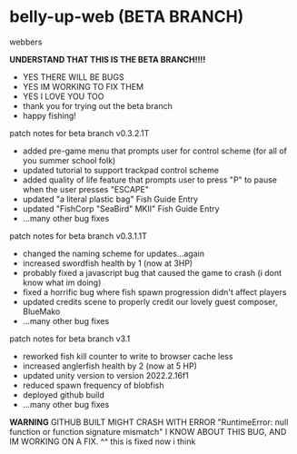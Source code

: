 # belly-up-web (BETA BRANCH)
webbers

**UNDERSTAND THAT THIS IS THE BETA BRANCH!!!!**
* YES THERE WILL BE BUGS
* YES IM WORKING TO FIX THEM
* YES I LOVE YOU TOO 
* thank you for trying out the beta branch
* happy fishing!

patch notes for beta branch v0.3.2.1T
- added pre-game menu that prompts user for control scheme (for all of you summer school folk)
- updated tutorial to support trackpad control scheme
- added quality of life feature that prompts user to press "P" to pause when the user presses "ESCAPE"
- updated "a literal plastic bag" Fish Guide Entry
- updated "FishCorp "SeaBird" MKII" Fish Guide Entry
- ...many other bug fixes

patch notes for beta branch v0.3.1.1T
- changed the naming scheme for updates...again
- increased swordfish health by 1 (now at 3HP)
- probably fixed a javascript bug that caused the game to crash (i dont know what im doing)
- fixed a horrific bug where fish spawn progression didn't affect players
- updated credits scene to properly credit our lovely guest composer, BlueMako
- ...many other bug fixes

patch notes for beta branch v3.1
- reworked fish kill counter to write to browser cache less
- increased anglerfish health by 2 (now at 5 HP)
- updated unity version to version 2022.2.16f1
- reduced spawn frequency of blobfish
- deployed github build
- ...many other bug fixes

**WARNING**
GITHUB BUILT MIGHT CRASH WITH ERROR "RuntimeError: null function or function signature mismatch"
I KNOW ABOUT THIS BUG, AND IM WORKING ON A FIX.
^^ this is fixed now i think
